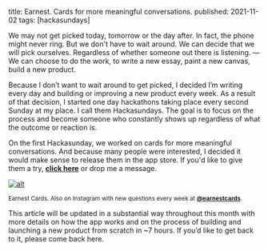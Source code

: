 title: Earnest. Cards for more meaningful conversations.
published: 2021-11-02
tags: [hackasundays]

We may not get picked today, tomorrow or the day after. In fact, the phone might never ring. But we don't have to wait around. We can decide that we will pick ourselves. Regardless of whether someone out there is listening. — We can choose to do the work, to write a new essay, paint a new canvas, build a new product.

Because I don’t want to wait around to get picked, I decided I’m writing every day and building or improving a new product every week. As a result of that decision, I started one day hackathons taking place every second Sunday at my place. I call them Hackasundays. The goal is to focus on the process and become someone who constantly shows up regardless of what the outcome or reaction is.

On the first Hackasunday, we worked on cards for more meaningful conversations. And because many people were interested, I decided it would make sense to release them in the app store. If you'd like to give them a try, **[click here](https://expo.dev/@glenncoding/earnest-cards)** or drop me a message.

[![alt](https://cdn.substack.com/image/fetch/w_1456,c_limit,f_auto,q_auto:good,fl_progressive:steep/https%3A%2F%2Fbucketeer-e05bbc84-baa3-437e-9518-adb32be77984.s3.amazonaws.com%2Fpublic%2Fimages%2Fe792336c-27de-49db-bc4d-83d6d4a5a209_1656x968.png)](https://expo.dev/@glenncoding/earnest-cards)

<small>Earnest Cards. Also on Instagram with new questions every week at **[@earnestcards](https://www.instagram.com/earnestcards/)**.</small>

This article will be updated in a substantial way throughout this month with more details on how the app works and on the process of building and launching a new product from scratch in ~7 hours. If you’d like to get back to it, please come back here.
